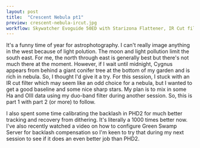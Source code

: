 ```yaml
---
layout: post
title:  "Crescent Nebula pt1"
preview: crescent-nebula-ircut.jpg
workflow: Skywatcher Evoguide 50ED with Starizona Flattener, IR Cut filter, SvBony sv505c, guided ~2hrs of data
---
```

It's a funny time of year for astrophotography. I can't really image anything in the west because of light polution. The moon and light pollution limit the south east. For me, the north through east is generally best but there's not much there at the moment. However, if I wait until midnight, Cygnus appears from behind a giant conifer tree at the bottom of my garden and is rich in nebula. So, I thought I'd give it a try. For this session, I stuck with an IR cut filter which may seem like an odd choice for a nebula, but I wanted to get a good baseline and some nice sharp stars. My plan is to mix in some Ha and OIII data using my duo-band filter during another session. So, this is part 1 with part 2 (or more) to follow.

I also spent some time calibrating the backlash in PHD2 for much better tracking and recovery from dithering. It's literally a 1000 times better now. I've also recently watched a video on how to configure Green Swamp Server for backlash compensation so I'm keen to try that during my next session to see if it does an even better job than PHD2.
